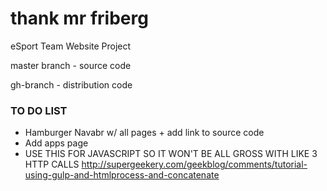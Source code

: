 # thank mr friberg
eSport Team Website Project

master branch - source code

gh-branch - distribution code


### TO DO LIST 

- Hamburger Navabr w/ all pages + add link to source code
- Add apps page
- USE THIS FOR JAVASCRIPT SO IT WON'T BE ALL GROSS WITH LIKE 3 HTTP CALLS http://supergeekery.com/geekblog/comments/tutorial-using-gulp-and-htmlprocess-and-concatenate


